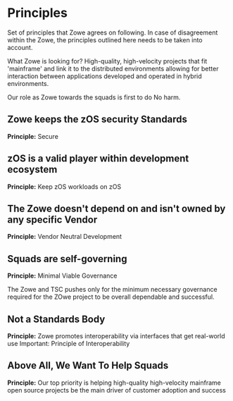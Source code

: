 # Principles

Set of principles that Zowe agrees on following. In case of disagreement within the Zowe, the principles outlined here needs to be taken into account.

What Zowe is looking for? High-quality, high-velocity projects that fit 'mainframe' and link it to the distributed environments allowing for better interaction between applications developed and operated in hybrid environments. 

Our role as Zowe towards the squads is first to do No harm. 

## Zowe keeps the zOS security Standards
**Principle:** Secure

## zOS is a valid player within development ecosystem
**Principle:** Keep zOS workloads on zOS

## The Zowe doesn't depend on and isn't owned by any specific Vendor
**Principle:** Vendor Neutral Development

## Squads are self-governing
**Principle:** Minimal Viable Governance

The Zowe and TSC pushes only for the minimum necessary governance required for the ZOwe project to be overall dependable and successful. 

## Not a Standards Body
**Principle:** Zowe promotes interoperability via interfaces that get real-world use
Important: Principle of Interoperability

## Above All, We Want To Help Squads
**Principle:** Our top priority is helping high-quality high-velocity mainframe open source projects be the main driver of customer adoption and success